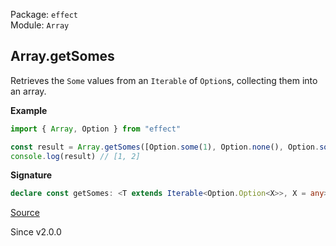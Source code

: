 Package: `effect`<br />
Module: `Array`<br />

## Array.getSomes

Retrieves the `Some` values from an `Iterable` of `Option`s, collecting them into an array.

**Example**

```ts
import { Array, Option } from "effect"

const result = Array.getSomes([Option.some(1), Option.none(), Option.some(2)])
console.log(result) // [1, 2]
```

**Signature**

```ts
declare const getSomes: <T extends Iterable<Option.Option<X>>, X = any>(self: T) => Array<Option.Option.Value<ReadonlyArray.Infer<T>>>
```

[Source](https://github.com/Effect-TS/effect/tree/main/packages/effect/src/Array.ts#L2634)

Since v2.0.0